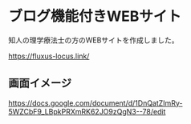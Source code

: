 # ブログ機能付きWEBサイト
知人の理学療法士の方のWEBサイトを作成しました。

https://fluxus-locus.link/

## 画面イメージ
https://docs.google.com/document/d/1DnQatZImRy-5WZCbF9_LBpkPRXmRK62JO9zQgN3--78/edit

